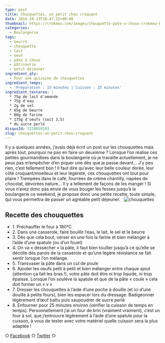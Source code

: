 ```yaml
---
type: post
title: Chouquettes, un petit chou croquant
date: 2016-10-13T18:47:15+00:00
thumbnail: https://crokmou.com/images/chouquette-pate-a-choux-crokmou-blog-culinaire-03.jpg
categories:
  - Boulangerie
tags:
  - beurre
  - chouquette
  - lait
  - oeuf
  - pâte à choux
  - pâtisserie
  - petit dejeuner
ingredient_qty:
  - Pour une quizaine de chouquettes
ingredient_temps:
  - 'Préparation : 15 minutes | Cuisson : 25 minutes'
ingredient_textarea: |
  * 75g de lait d'amande
  * 75g d'eau
  * 2g de sel
  * 65g de beurre
  * 80g de farine
  * 175g d'oeufs (soit 3,5)
  * du sucre perlé
disqusId: 5220659193
slug: chouquettes-un-petit-chou-croquant
---
```


Il y a quelques années, j’avais déjà écrit un post sur les chouquettes mais après tout, pourquoi ne pas en faire un deuxième ? Lorsque l’on réalise ces petites gourmandises dans la boulangerie où je travaille actuellement, je ne peux pas m’empêcher d’en piquer une dès que je passe devant… J’y peu rien, c’est tellement bon ! Il faut dire qu’avec leur belle couleur dorée, leur côté croquant/moelleux et leur légèreté, ces chouquettes ont tout pour plaire ! Trempées dans le café, fourrées de crème chantilly, napées de chocolat, dévorées nature… Il y a tellement de façons de les manger ! Si vous n’avez donc pas envie de vous bouger les fesses jusqu’à la boulangerie ce weekend, je propose donc une petite recette, toute simple, qui vous permettra de passer un agréable petit déjeuner.   ![chouquettes](https://crokmou.com/images/chouquette-pate-a-choux-crokmou-blog-culinaire-01_egiteq.jpg)

## **Recette des chouquettes**

* 1\. Préchauffer le four à 180°C
* 2\. Dans une casserole, faire bouillir l’eau, le lait, le sel et le beurre
* 3\. Dès que cela bout, verser en une fois la farine et bien mélanger à l’aide d’une spatule (ou d’un fouet)
* 4\. On va « dessécher » la pâte, il faut bien touiller jusqu’à ce qu’elle se décolle des parois de la casserole et qu’une légère résistance se fait sentir lorsque l’on mélange.
* 5\. Transvaser la pâte dans un cul de poule
* 6\. Ajouter les oeufs petit à petit et bien mélanger entre chaque ajout (attention ça fait les bras !), votre pâte doit être ni trop liquide, ni trop épaisse. Lorsque l’on soulève la spatule et que de la pâte « coule » cela doit former un « v »
* 7\. Dresser les chouquettes à l’aide d’une poche à douille (et ici d’une douille à petits fours), bien les espacer lors du dressage. Badigeonner légèrement d’œuf battu puis saupoudrer de sucre perlé
* 8\. Enfourner pour 25 minutes environ (vérifier la cuisson de temps en temps). Personnellement j’ai un four de brin (vraiment vraiment), c’est un four à sol, que j’entrouvre légèrement à l’aide d’une spatule pour la cuisson, à vous de tester avec votre matériel quelle cuisson sera la plus adaptée !

○ [Facebook](https://www.facebook.com/crokmou.blog) ○ [Twitter](https://twitter.com/Crokmou) ○